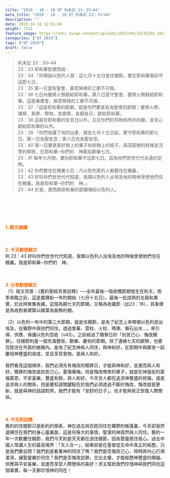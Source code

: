 ```yaml
---
title: "2019 - 10 - 18 QT 利未記 23：33~44"
meta_title: "2019 - 10 - 18 QT 利未記 23：33~44"
description: ""
date: 2019-10-18 12:55:45
weight: 7112
feature_image: https://cmtc.tw/wp-content/uploads/2022/03/15235392_10211799862337740_180693556567566654_o-1.webp
categories: ["QT 2019"]
tags: ["QT 2019"]
draft: false
---
```


<blockquote>利未記 23：33~44<br />
23：33 耶和華對摩西說：<br />
23：34 「你曉諭以色列人說：這七月十五日是住棚節，要在耶和華面前守這節七日。<br />
23：35 第一日當有聖會，甚麼勞碌的工都不可做。<br />
23：36 七日內要將火祭獻給耶和華。第八日當守聖會，要將火祭獻給耶和華。這是嚴肅會，甚麼勞碌的工都不可做。<br />
23：37 「這是耶和華的節期，就是你們要宣告為聖會的節期；要將火祭、燔祭、素祭、祭物，並奠祭，各歸各日，獻給耶和華。<br />
23：38 這是在耶和華的安息日以外，又在你們的供物和所許的願，並甘心獻給耶和華的以外。<br />
23：39 「你們收藏了地的出產，就從七月十五日起，要守耶和華的節七日。第一日為聖安息；第八日也為聖安息。<br />
23：40 第一日要拿美好樹上的果子和棕樹上的枝子，與茂密樹的枝條並河旁的柳枝，在耶和華─你們的　神面前歡樂七日。<br />
23：41 每年七月間，要向耶和華守這節七日。這為你們世世代代永遠的定例。<br />
23：42 你們要住在棚裏七日；凡以色列家的人都要住在棚裏，<br />
23：43 好叫你們世世代代知道，我領以色列人出埃及地的時候曾使他們住在棚裏。我是耶和華─你們的　神。」<br />
23：44 於是，摩西將耶和華的節期傳給以色列人。</blockquote><br />
&nbsp;<br />
<br />
&nbsp;<br />
<br />
<span style="color: #ff6600;"><strong>1. </strong><strong>經文誦讀</strong></span><br />
<br />
<span style="color: #ff6600;"><strong> </strong></span><br />
<br />
<span style="color: #ff6600;"><strong>2. 今天默想</strong><strong>經文<br />
</strong></span>利 23：43 好叫你們世世代代知道，我領以色列人出埃及地的時候曾使他們住在棚裏。我是耶和華─你們的　神。<br />
<br />
&nbsp;<br />
<br />
<span style="color: #ff6600;"><strong>3. 分享默想經文<br />
</strong></span>（1）經文背景：《舊約聖經背景註釋》──全年最後一個收穫節期發生在秋天，雨季來臨之前，這是農曆新一年的開始（七月十五日）。最後一批成熟的五穀和果實，於此時聚集收藏。這個為期七天的節期，又稱為收藏節（出23：16），其象徵是為收割者建築以綠葉為裝飾的棚。<br />
<br />
（2）以色列一年中的第三大節期，就是住棚節，是為了紀念上帝帶領以色列民出埃及，在曠野中與他們同住。透過會幕、雲柱、火柱、嗎哪、磐石出水…，來引導、供應、保護以色列百姓（v43）。之前經過了贖罪日的「刻苦己心、悔改贖罪」，住棚節則是一個充滿豐收、歡樂、慶祝的節期。除了連續七天的獻祭，也要百姓住在外面的帳棚內，是為了紀念神與人同住，與神和好。在節期中與鄰舍一起慶祝神豐盛的收成，並且享受食物，是與人和好。<br />
<br />
我們看見這個順序，我們必須先有悔改的贖罪日，才能與神和好，並進而與人和好。贖罪的悔改是刻苦己心，憂傷痛悔。但是悔改帶來的果子，就是在神面前的蒙福蒙恩，平安喜樂，豐盛有餘，與人和好。今天世人都在追求神豐盛的祝福，或是追求與人的關係，但是要知道關鍵點在於我們必須透過不斷的悔改，悔改就是更新，就是與神的話語對齊，我們才能有「安舒的日子」，也才能夠真正恢復人際關係。<br />
<br />
<span style="color: #ff6600;"><strong> </strong></span><br />
<br />
<span style="color: #ff6600;"><strong>4. 今天的回應<br />
</strong></span>舊約的住棚節只是新約的預表，神在過去與百姓同住在曠野的帳篷裏，今天卻竟然選擇住在我們的身心靈裏面，這是何等大的事情，聖潔的神竟然與人同住。舊約一年一次歡慶住棚節，我們今天則是天天都在過住棚節，因為聖靈居住我心。過去中國人常講人生的最高境界：「天人合一」，結果卻是在基督徒生命中真正的經歷。只是我們要自問？我們到底看重神的同住了嗎？我們是否悔改己心，時時將內心打掃潔淨，讓聖靈樂於同住？我們是否悔改認罪，交出主權，才能經歷神豐盛的賜福、供應與平安喜樂，並進而享受人際關係的美好！求主幫助我們珍惜神與我們同住這個事實，每一天都珍惜神的同在！<br />
<br />
&nbsp;
        